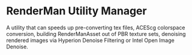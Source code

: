 # RenderMan Utility Manager

A utility that can speeds up pre-converting tex files, ACEScg colorspace conversion, building RenderManAsset out of PBR texture sets, 
denoising rendered images via Hyperion Denoise Filtering or Intel Open Image Denoise.
